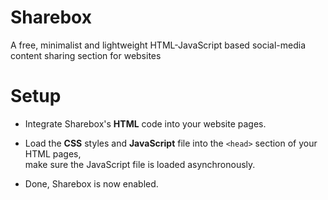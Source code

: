 # Sharebox
A free, minimalist and lightweight HTML-JavaScript based social-media content sharing section for websites

# Setup
* Integrate Sharebox's <b>HTML</b> code into your website pages.
* Load the <b>CSS</b> styles and <b>JavaScript</b> file into the `<head>` section of your HTML pages,<br>
  make sure the JavaScript file is loaded asynchronously.

* Done, Sharebox is now enabled.
